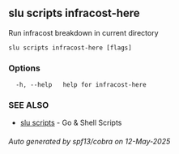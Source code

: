 ## slu scripts infracost-here

Run infracost breakdown in current directory

```
slu scripts infracost-here [flags]
```

### Options

```
  -h, --help   help for infracost-here
```

### SEE ALSO

* [slu scripts](slu_scripts.md)	 - Go & Shell Scripts

###### Auto generated by spf13/cobra on 12-May-2025
